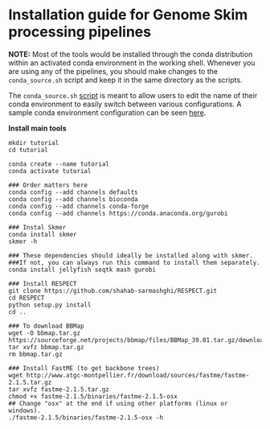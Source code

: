 # Installation guide for Genome Skim processing pipelines

**NOTE:** Most of the tools would be installed through the conda distribution within an activated conda environment in the working shell. Whenever you are using any of the pipelines, you should make changes to the `conda_source.sh` script and keep it in the same directory as the scripts.

The `conda_source.sh` [script](https://github.com/smirarab/skimming_scripts/blob/master/Skim_processing_pipelines/Pipelines/conda_source.sh) is meant to allow users to edit the name of their conda environment to easily switch between various configurations. A sample conda environment configuration can be seen [here](https://github.com/smirarab/skimming_scripts/blob/master/environment.yml). 

**Install main tools**

```
mkdir tutorial
cd tutorial

conda create --name tutorial
conda activate tutorial

### Order matters here
conda config --add channels defaults
conda config --add channels bioconda
conda config --add channels conda-forge
conda config --add channels https://conda.anaconda.org/gurobi

### Instal Skmer
conda install skmer
skmer -h

### These dependencies should ideally be installed along with skmer. 
###If not, you can always run this command to install them separately.
conda install jellyfish seqtk mash gurobi 

### Install RESPECT
git clone https://github.com/shahab-sarmashghi/RESPECT.git
cd RESPECT
python setup.py install
cd ..

### To download BBMap
wget -O bbmap.tar.gz https://sourceforge.net/projects/bbmap/files/BBMap_39.01.tar.gz/download
tar xvfz bbmap.tar.gz
rm bbmap.tar.gz

### Install FastME (to get backbone trees)
wget http://www.atgc-montpellier.fr/download/sources/fastme/fastme-2.1.5.tar.gz
tar xvfz fastme-2.1.5.tar.gz
chmod +x fastme-2.1.5/binaries/fastme-2.1.5-osx 
## Change "osx" at the end if using other platforms (linux or windows).
./fastme-2.1.5/binaries/fastme-2.1.5-osx -h
```

